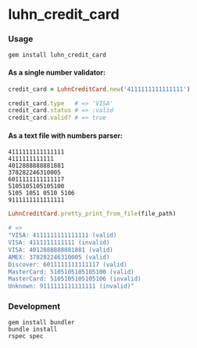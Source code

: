 luhn_credit_card
=====

### Usage

```
gem install luhn_credit_card
```

#### As a single number validator:

```ruby
credit_card = LuhnCreditCard.new('4111111111111111')

credit_card.type   # => 'VISA'
credit_card.status # => :valid
credit_card.valid? # => true
```

#### As a text file with numbers parser:

```
4111111111111111
4111111111111
4012888888881881
378282246310005
6011111111111117
5105105105105100
5105 1051 0510 5106
9111111111111111
```

```ruby
LuhnCreditCard.pretty_print_from_file(file_path)

# =>
"VISA: 4111111111111111 (valid)
VISA: 4111111111111 (invalid)
VISA: 4012888888881881 (valid)
AMEX: 378282246310005 (valid)
Discover: 6011111111111117 (valid)
MasterCard: 5105105105105100 (valid)
MasterCard: 5105105105105106 (invalid)
Unknown: 9111111111111111 (invalid)"
```

### Development

```
gem install bundler
bundle install
rspec spec
```
